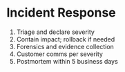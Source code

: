 # Incident Response
1. Triage and declare severity
2. Contain impact; rollback if needed
3. Forensics and evidence collection
4. Customer comms per severity
5. Postmortem within 5 business days
